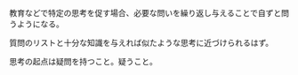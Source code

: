 教育などで特定の思考を促す場合、必要な問いを繰り返し与えることで自ずと問うようになる。

質問のリストと十分な知識を与えれば似たような思考に近づけられるはず。

思考の起点は疑問を持つこと。疑うこと。
